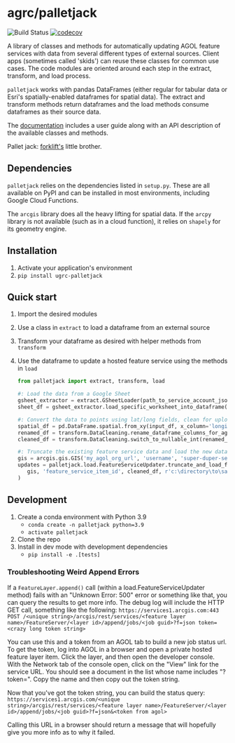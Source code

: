 # agrc/palletjack

![Build Status](https://github.com/agrc/palletjack/workflows/Build%20and%20Test/badge.svg)
[![codecov](https://codecov.io/gh/agrc/palletjack/branch/main/graph/badge.svg)](https://codecov.io/gh/agrc/palletjack)

A library of classes and methods for automatically updating AGOL feature services with data from several different types of external sources. Client apps (sometimes called 'skids') can reuse these classes for common use cases. The code modules are oriented around each step in the extract, transform, and load process.

`palletjack` works with pandas DataFrames (either regular for tabular data or Esri's spatially-enabled dataframes for spatial data). The extract and transform methods return dataframes and the load methods consume dataframes as their source data.

The [documentation](./docs/api.md) includes a user guide along with an API description of the available classes and methods.

Pallet jack: [forklift's](https://www.github.com/agrc/forklift) little brother.

## Dependencies

`palletjack` relies on the dependencies listed in `setup.py`. These are all available on PyPI and can be installed in most environments, including Google Cloud Functions.

The `arcgis` library does all the heavy lifting for spatial data. If the `arcpy` library is not available (such as in a cloud function), it relies on `shapely` for its geometry engine.

## Installation

1. Activate your application's environment
1. `pip install ugrc-palletjack`

## Quick start

1. Import the desired modules
1. Use a class in `extract` to load a dataframe from an external source
1. Transform your dataframe as desired with helper methods from `transform`
1. Use the dataframe to update a hosted feature service using the methods in `load`

   ```python
   from palletjack import extract, transform, load

   #: Load the data from a Google Sheet
   gsheet_extractor = extract.GSheetLoader(path_to_service_account_json)
   sheet_df = gsheet_extractor.load_specific_worksheet_into_dataframe(sheet_id, 'title of desired sheet', by_title=True)

   #: Convert the data to points using lat/long fields, clean for uploading
   spatial_df = pd.DataFrame.spatial.from_xy(input_df, x_column='longitude', y_column='latitude')
   renamed_df = transform.DataCleaning.rename_dataframe_columns_for_agol(spatial_df)
   cleaned_df = transform.DataCleaning.switch_to_nullable_int(renamed_df, ['an_int_field_with_null_values'])

   #: Truncate the existing feature service data and load the new data
   gis = arcgis.gis.GIS('my_agol_org_url', 'username', 'super-duper-secure-password')
   updates = palletjack.load.FeatureServiceUpdater.truncate_and_load_features(
      gis, 'feature_service_item_id', cleaned_df, r'c:\directory\to\save\truncated\data\in\case\of\error'
   )
   ```

## Development

1. Create a conda environment with Python 3.9
   - `conda create -n palletjack python=3.9`
   - `activate palletjack`
1. Clone the repo
1. Install in dev mode with development dependencies
   - `pip install -e .[tests]`

### Troubleshooting Weird Append Errors

If a `FeatureLayer.append()` call (within a load.FeatureServiceUpdater method) fails with an "Unknown Error: 500" error or something like that, you can query the results to get more info. The debug log will include the HTTP GET call, something like the following:
`https://services1.arcgis.com:443 POST /<unique string>/arcgis/rest/services/<feature layer name>/FeatureServer/<layer id>/append/jobs/<job guid>?f=json token=<crazy long token string>`

You can use this and a token from an AGOL tab to build a new job status url. To get the token, log into AGOL in a browser and open a private hosted feature layer item. Click the layer, and then open the developer console. With the Network tab of the console open, click on the "View" link for the service URL. You should see a document in the list whose name includes "?token=<really long token string>". Copy the name and then copy out the token string.

Now that you've got the token string, you can build the status query:
`https://services1.arcgis.com/<unique string>/arcgis/rest/services/<feature layer name>/FeatureServer/<layer id>/append/jobs/<job guid>?f=json&<token from agol>`

Calling this URL in a browser should return a message that will hopefully give you more info as to why it failed.
